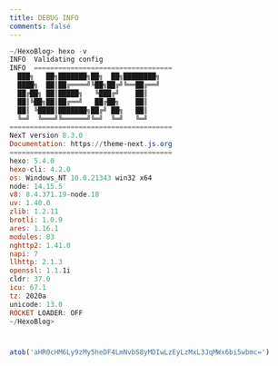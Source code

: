 ```yaml
---
title: DEBUG INFO
comments: false
---
```

```powershell
~/HexoBlog> hexo -v
INFO  Validating config
INFO  ==================================
  ███╗   ██╗███████╗██╗  ██╗████████╗
  ████╗  ██║██╔════╝╚██╗██╔╝╚══██╔══╝
  ██╔██╗ ██║█████╗   ╚███╔╝    ██║
  ██║╚██╗██║██╔══╝   ██╔██╗    ██║
  ██║ ╚████║███████╗██╔╝ ██╗   ██║
  ╚═╝  ╚═══╝╚══════╝╚═╝  ╚═╝   ╚═╝
========================================
NexT version 8.3.0
Documentation: https://theme-next.js.org
========================================
hexo: 5.4.0
hexo-cli: 4.2.0
os: Windows_NT 10.0.21343 win32 x64
node: 14.15.5
v8: 8.4.371.19-node.18
uv: 1.40.0
zlib: 1.2.11
brotli: 1.0.9
ares: 1.16.1
modules: 83
nghttp2: 1.41.0
napi: 7
llhttp: 2.1.3
openssl: 1.1.1i
cldr: 37.0
icu: 67.1
tz: 2020a
unicode: 13.0
ROCKET LOADER: OFF
~/HexoBlog> 
```

<div class="post-eof"></div>

```javascript
atob('aHR0cHM6Ly9zMy5heDF4LmNvbS8yMDIwLzEyLzMxL3JqMWx6bi5wbmc=')
```

<style>
  div.post-eof {
    margin: 40px 0;
    width: 100%;
  }
</style>